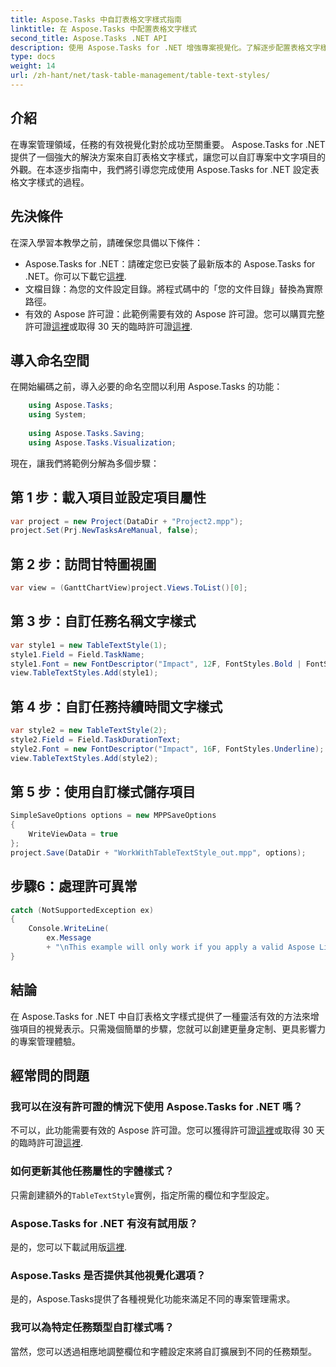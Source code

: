 ```yaml
---
title: Aspose.Tasks 中自訂表格文字樣式指南
linktitle: 在 Aspose.Tasks 中配置表格文字樣式
second_title: Aspose.Tasks .NET API
description: 使用 Aspose.Tasks for .NET 增強專案視覺化。了解逐步配置表格文字樣式。提高效率和演示。
type: docs
weight: 14
url: /zh-hant/net/task-table-management/table-text-styles/
---
```

## 介紹
在專案管理領域，任務的有效視覺化對於成功至關重要。 Aspose.Tasks for .NET 提供了一個強大的解決方案來自訂表格文字樣式，讓您可以自訂專案中文字項目的外觀。在本逐步指南中，我們將引導您完成使用 Aspose.Tasks for .NET 設定表格文字樣式的過程。
## 先決條件
在深入學習本教學之前，請確保您具備以下條件：
- Aspose.Tasks for .NET：請確定您已安裝了最新版本的 Aspose.Tasks for .NET。你可以下載它[這裡](https://releases.aspose.com/tasks/net/).
- 文檔目錄：為您的文件設定目錄。將程式碼中的「您的文件目錄」替換為實際路徑。
- 有效的 Aspose 許可證：此範例需要有效的 Aspose 許可證。您可以購買完整許可證[這裡](https://purchase.aspose.com/buy)或取得 30 天的臨時許可證[這裡](https://purchase.aspose.com/temporary-license/).
## 導入命名空間
在開始編碼之前，導入必要的命名空間以利用 Aspose.Tasks 的功能：
```csharp
    using Aspose.Tasks;
    using System;
    
    using Aspose.Tasks.Saving;
    using Aspose.Tasks.Visualization;
```
現在，讓我們將範例分解為多個步驟：
## 第 1 步：載入項目並設定項目屬性
```csharp
var project = new Project(DataDir + "Project2.mpp");
project.Set(Prj.NewTasksAreManual, false);
```
## 第 2 步：訪問甘特圖視圖
```csharp
var view = (GanttChartView)project.Views.ToList()[0];
```
## 第 3 步：自訂任務名稱文字樣式
```csharp
var style1 = new TableTextStyle(1);
style1.Field = Field.TaskName;
style1.Font = new FontDescriptor("Impact", 12F, FontStyles.Bold | FontStyles.Italic);
view.TableTextStyles.Add(style1);
```
## 第 4 步：自訂任務持續時間文字樣式
```csharp
var style2 = new TableTextStyle(2);
style2.Field = Field.TaskDurationText;
style2.Font = new FontDescriptor("Impact", 16F, FontStyles.Underline);
view.TableTextStyles.Add(style2);
```
## 第 5 步：使用自訂樣式儲存項目
```csharp
SimpleSaveOptions options = new MPPSaveOptions
{
    WriteViewData = true
};
project.Save(DataDir + "WorkWithTableTextStyle_out.mpp", options);
```
## 步驟6：處理許可異常
```csharp
catch (NotSupportedException ex)
{
    Console.WriteLine(
        ex.Message
        + "\nThis example will only work if you apply a valid Aspose License. You can purchase a full license or get a 30-day temporary license from [Aspose](http://www.aspose.com/purchase/default.aspx).");
}
```
## 結論
在 Aspose.Tasks for .NET 中自訂表格文字樣式提供了一種靈活有效的方法來增強項目的視覺表示。只需幾個簡單的步驟，您就可以創建更量身定制、更具影響力的專案管理體驗。
## 經常問的問題
### 我可以在沒有許可證的情況下使用 Aspose.Tasks for .NET 嗎？
不可以，此功能需要有效的 Aspose 許可證。您可以獲得許可證[這裡](https://purchase.aspose.com/buy)或取得 30 天的臨時許可證[這裡](https://purchase.aspose.com/temporary-license/).
### 如何更新其他任務屬性的字體樣式？
只需創建額外的`TableTextStyle`實例，指定所需的欄位和字型設定。
### Aspose.Tasks for .NET 有沒有試用版？
是的，您可以下載試用版[這裡](https://releases.aspose.com/).
### Aspose.Tasks 是否提供其他視覺化選項？
是的，Aspose.Tasks提供了各種視覺化功能來滿足不同的專案管理需求。
### 我可以為特定任務類型自訂樣式嗎？
當然，您可以透過相應地調整欄位和字體設定來將自訂擴展到不同的任務類型。